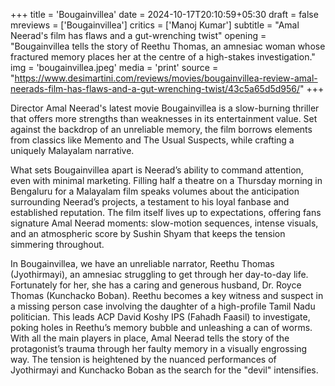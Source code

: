 +++
title = 'Bougainvillea'
date = 2024-10-17T20:10:59+05:30
draft = false
mreviews = ['Bougainvillea']
critics = ['Manoj Kumar']
subtitle = "Amal Neerad's film has flaws and a gut-wrenching twist"
opening = "Bougainvillea tells the story of Reethu Thomas, an amnesiac woman whose fractured memory places her at the centre of a high-stakes investigation."
img = 'bougainvillea.jpeg'
media = 'print'
source = "https://www.desimartini.com/reviews/movies/bougainvillea-review-amal-neerads-film-has-flaws-and-a-gut-wrenching-twist/43c5a65d5d956/"
+++

Director Amal Neerad's latest movie Bougainvillea is a slow-burning thriller that offers more strengths than weaknesses in its entertainment value. Set against the backdrop of an unreliable memory, the film borrows elements from classics like Memento and The Usual Suspects, while crafting a uniquely Malayalam narrative.

What sets Bougainvillea apart is Neerad’s ability to command attention, even with minimal marketing. Filling half a theatre on a Thursday morning in Bengaluru for a Malayalam film speaks volumes about the anticipation surrounding Neerad’s projects, a testament to his loyal fanbase and established reputation. The film itself lives up to expectations, offering fans signature Amal Neerad moments: slow-motion sequences, intense visuals, and an atmospheric score by Sushin Shyam that keeps the tension simmering throughout.

In Bougainvillea, we have an unreliable narrator, Reethu Thomas (Jyothirmayi), an amnesiac struggling to get through her day-to-day life. Fortunately for her, she has a caring and generous husband, Dr. Royce Thomas (Kunchacko Boban). Reethu becomes a key witness and suspect in a missing person case involving the daughter of a high-profile Tamil Nadu politician. This leads ACP David Koshy IPS (Fahadh Faasil) to investigate, poking holes in Reethu’s memory bubble and unleashing a can of worms. With all the main players in place, Amal Neerad tells the story of the protagonist’s trauma through her faulty memory in a visually engrossing way. The tension is heightened by the nuanced performances of Jyothirmayi and Kunchacko Boban as the search for the "devil" intensifies.
